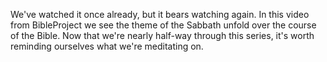 We've watched it once already, but it bears watching again. In this video from BibleProject we see the theme of the Sabbath unfold over the course of the Bible. Now that we're nearly half-way through this series, it's worth reminding ourselves what we're meditating on.